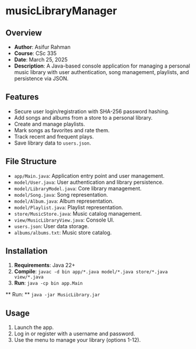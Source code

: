 # musicLibraryManager

## Overview
- **Author**: Asifur Rahman
- **Course**: CSc 335
- **Date**: March 25, 2025
- **Description**: A Java-based console application for managing a personal music library with user authentication, song management, playlists, and persistence via JSON.

## Features
- Secure user login/registration with SHA-256 password hashing.
- Add songs and albums from a store to a personal library.
- Create and manage playlists.
- Mark songs as favorites and rate them.
- Track recent and frequent plays.
- Save library data to `users.json`.

## File Structure
- `app/Main.java`: Application entry point and user management.
- `model/User.java`: User authentication and library persistence.
- `model/LibraryModel.java`: Core library management.
- `model/Song.java`: Song representation.
- `model/Album.java`: Album representation.
- `model/Playlist.java`: Playlist representation.
- `store/MusicStore.java`: Music catalog management.
- `view/MusicLibraryView.java`: Console UI.
- `users.json`: User data storage.
- `albums/albums.txt`: Music store catalog.

## Installation
1. **Requirements**: Java 22+
2. **Compile**: `javac -d bin app/*.java model/*.java store/*.java view/*.java`
3. **Run**: `java -cp bin app.Main`

** Run: ** `java -jar MusicLibrary.jar`

## Usage
1. Launch the app.
2. Log in or register with a username and password.
3. Use the menu to manage your library (options 1-12).
